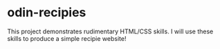 # odin-recipies

This project demonstrates rudimentary HTML/CSS skills. I will use these skills to produce a simple recipie website!
